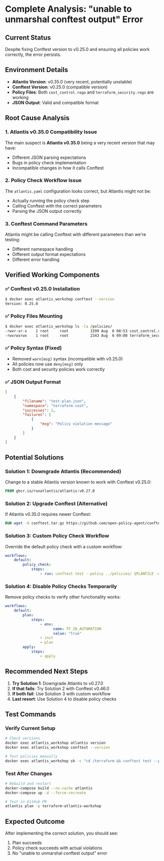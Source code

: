 # Complete Analysis: "unable to unmarshal conftest output" Error

## Current Status

Despite fixing Conftest version to v0.25.0 and ensuring all policies work correctly, the error persists.

## Environment Details

-   **Atlantis Version**: v0.35.0 (very recent, potentially unstable)
-   **Conftest Version**: v0.25.0 (compatible version)
-   **Policy Files**: Both `cost_control.rego` and `terraform_security.rego` are working
-   **JSON Output**: Valid and compatible format

## Root Cause Analysis

### 1. Atlantis v0.35.0 Compatibility Issue

The main suspect is **Atlantis v0.35.0** being a very recent version that may have:

-   Different JSON parsing expectations
-   Bugs in policy check implementation
-   Incompatible changes in how it calls Conftest

### 2. Policy Check Workflow Issue

The `atlantis.yaml` configuration looks correct, but Atlantis might not be:

-   Actually running the policy check step
-   Calling Conftest with the correct parameters
-   Parsing the JSON output correctly

### 3. Conftest Command Parameters

Atlantis might be calling Conftest with different parameters than we're testing:

-   Different namespace handling
-   Different output format expectations
-   Different error handling

## Verified Working Components

### ✅ Conftest v0.25.0 Installation

```bash
$ docker exec atlantis_workshop conftest --version
Version: 0.25.0
```

### ✅ Policy Files Mounting

```bash
$ docker exec atlantis_workshop ls -la /policies/
-rwxr-xr-x    1 root     root          1599 Aug  6 08:53 cost_control.rego
-rwxrwxrwx    1 root     root          2343 Aug  6 09:00 terraform_security.rego
```

### ✅ Policy Syntax (Fixed)

-   Removed `warn[msg]` syntax (incompatible with v0.25.0)
-   All policies now use `deny[msg]` only
-   Both cost and security policies work correctly

### ✅ JSON Output Format

```json
[
	{
		"filename": "test-plan.json",
		"namespace": "terraform.cost",
		"successes": 1,
		"failures": [
			{
				"msg": "Policy violation message"
			}
		]
	}
]
```

## Potential Solutions

### Solution 1: Downgrade Atlantis (Recommended)

Change to a stable Atlantis version known to work with Conftest v0.25.0:

```dockerfile
FROM ghcr.io/runatlantis/atlantis:v0.27.0
```

### Solution 2: Upgrade Conftest (Alternative)

If Atlantis v0.35.0 requires newer Conftest:

```dockerfile
RUN wget -O conftest.tar.gz https://github.com/open-policy-agent/conftest/releases/download/v0.46.0/conftest_0.46.0_Linux_x86_64.tar.gz
```

### Solution 3: Custom Policy Check Workflow

Override the default policy check with a custom workflow:

```yaml
workflows:
    default:
        policy_check:
            steps:
                - run: conftest test --policy ../policies/ $PLANFILE -o json
```

### Solution 4: Disable Policy Checks Temporarily

Remove policy checks to verify other functionality works:

```yaml
workflows:
    default:
        plan:
            steps:
                - env:
                      name: TF_IN_AUTOMATION
                      value: "true"
                - init
                - plan
        apply:
            steps:
                - apply
```

## Recommended Next Steps

1. **Try Solution 1**: Downgrade Atlantis to v0.27.0
2. **If that fails**: Try Solution 2 with Conftest v0.46.0
3. **If both fail**: Use Solution 3 with custom workflow
4. **Last resort**: Use Solution 4 to disable policy checks

## Test Commands

### Verify Current Setup

```bash
# Check versions
docker exec atlantis_workshop atlantis version
docker exec atlantis_workshop conftest --version

# Test policies manually
docker exec atlantis_workshop sh -c "cd /terraform && conftest test --policy ../policies/ test-plan.json --namespace terraform.cost -o json"
```

### Test After Changes

```bash
# Rebuild and restart
docker-compose build --no-cache atlantis
docker-compose up -d --force-recreate

# Test in GitHub PR
atlantis plan -p terraform-atlantis-workshop
```

## Expected Outcome

After implementing the correct solution, you should see:

1. Plan succeeds
2. Policy check succeeds with actual violations
3. No "unable to unmarshal conftest output" error
